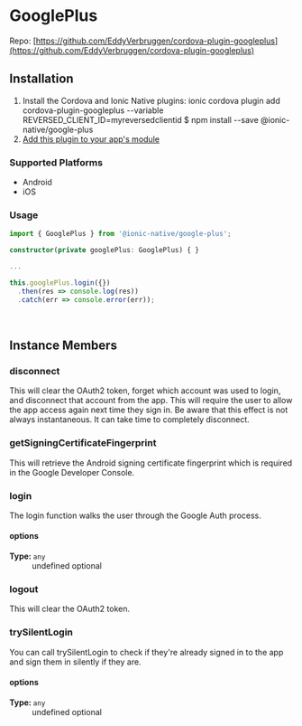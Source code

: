 # GooglePlus 



Repo: [https://github.com/EddyVerbruggen/cordova-plugin-googleplus](https://github.com/EddyVerbruggen/cordova-plugin-googleplus)



## Installation 

<ol>
<li>Install the Cordova and Ionic Native plugins:
<code-block language="shell">ionic cordova plugin add cordova-plugin-googleplus --variable REVERSED_CLIENT_ID=myreversedclientid
$ npm install --save @ionic-native/google-plus
</code-block>
</li>
<li><a href="/docs/native/#Add_Plugins_to_Your_App_Module">Add this plugin to your app's module</a></li>
</ol>



### Supported Platforms

* Android
* iOS




### Usage


```typescript
import { GooglePlus } from '@ionic-native/google-plus';

constructor(private googlePlus: GooglePlus) { }

...

this.googlePlus.login({})
  .then(res => console.log(res))
  .catch(err => console.error(err));

```




<p><br></p>

## Instance Members

### disconnect

This will clear the OAuth2 token, forget which account was used to login, and disconnect that account from the app. This will require the user to allow the app access again next time they sign in. Be aware that this effect is not always instantaneous. It can take time to completely disconnect.

### getSigningCertificateFingerprint

This will retrieve the Android signing certificate fingerprint which is required in the Google Developer Console.

### login

The login function walks the user through the Google Auth process.

<dl>
<dt><h4>options</h4><strong>Type: </strong><code>any</code></dt>
<dd>undefined <span class="tag">optional</span></dd>
</dl>

### logout

This will clear the OAuth2 token.

### trySilentLogin

You can call trySilentLogin to check if they're already signed in to the app and sign them in silently if they are.

<dl>
<dt><h4>options</h4><strong>Type: </strong><code>any</code></dt>
<dd>undefined <span class="tag">optional</span></dd>
</dl>

<p><br></p>

